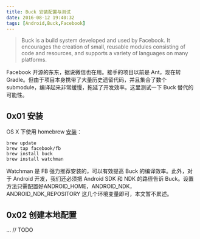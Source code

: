 ```yaml
---
title: Buck 安装配置与测试
date: 2016-08-12 19:40:32
tags: [Android,Buck,Facebook]
---
```

> Buck is a build system developed and used by Facebook. It encourages the creation of small, reusable modules consisting of code and resources, and supports a variety of languages on many platforms.

Facebook 开源的东东，据说微信也在用。接手的项目以前是 Ant，现在转 Gradle。但由于项目本身携带了大量历史遗留代码，并且集合了数个 submodule，编译起来非常缓慢，拖延了开发效率。这里测试一下 Buck 替代的可能性。

<!-- more -->
## 0x01 安装
OS X 下使用 homebrew [安装](https://buckbuild.com/setup/install.html)：

~~~shell
brew update
brew tap facebook/fb
brew install buck
brew install watchman
~~~

Watchman 是 FB 强力推荐安装的，可以有效提高 Buck 的编译效率。此外，对于 Android 开发，我们还必须把 Android SDK 和 NDK 的路径告诉 Buck。设置方法只需配置好ANDROID_HOME，ANDROID_NDK，ANDROID_NDK_REPOSITORY 这几个环境变量即可，本文暂不累述。

## 0x02 创建本地配置
... // TODO